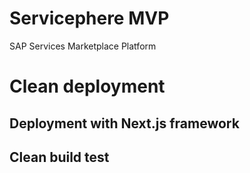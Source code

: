 # Servicephere MVP

SAP Services Marketplace Platform

# Clean deployment
## Deployment with Next.js framework
## Clean build test
